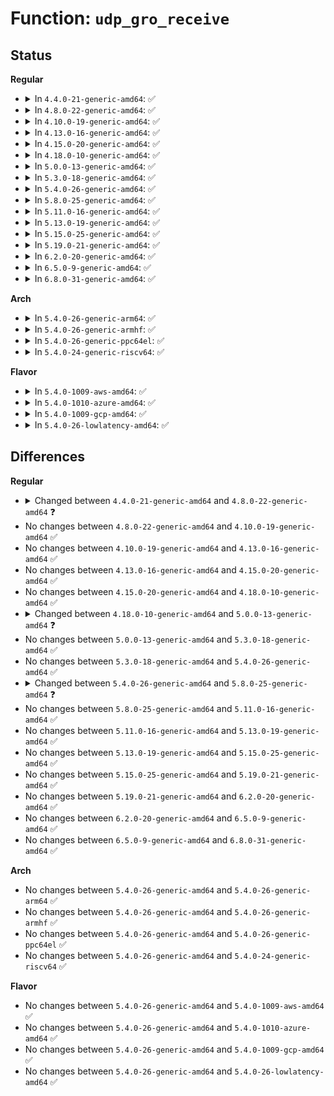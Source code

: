 # Function: <code>udp_gro_receive</code>

## Status
<b>Regular</b>
<ul>
<li>
<details>
<summary>In <code>4.4.0-21-generic-amd64</code>: ✅</summary>

```c
struct sk_buff * * udp_gro_receive(struct sk_buff * * head, struct sk_buff * skb, struct udphdr * uh)
```

```json
{
  "name": "udp_gro_receive",
  "collision_type": "Unique Global",
  "inline_type": "No",
  "funcs": [
    {
      "addr": 18446744071586755680,
      "name": "udp_gro_receive",
      "external": true,
      "loc": "net/ipv4/udp_offload.c:293",
      "file": "net/ipv4/udp_offload.c",
      "inline": "seen, unknown",
      "caller_inline": [],
      "caller_func": [
        "net/ipv4/udp_offload.c:udp4_gro_receive",
        "net/ipv6/udp_offload.c:udp6_gro_receive"
      ]
    }
  ],
  "symbols": [
    {
      "addr": 18446744071586755680,
      "name": "udp_gro_receive",
      "section": ".text",
      "bind": "STB_GLOBAL",
      "size": 290
    }
  ]
}
```
</details>
</li>
<li>
<details>
<summary>In <code>4.8.0-22-generic-amd64</code>: ✅</summary>

```c
struct sk_buff * * udp_gro_receive(struct sk_buff * * head, struct sk_buff * skb, struct udphdr * uh, udp_lookup_t lookup)
```

```json
{
  "name": "udp_gro_receive",
  "collision_type": "Unique Global",
  "inline_type": "No",
  "funcs": [
    {
      "addr": 18446744071587202272,
      "name": "udp_gro_receive",
      "external": true,
      "loc": "net/ipv4/udp_offload.c:250",
      "file": "net/ipv4/udp_offload.c",
      "inline": "seen, unknown",
      "caller_inline": [],
      "caller_func": [
        "net/ipv4/udp_offload.c:udp4_gro_receive",
        "net/ipv6/udp_offload.c:udp6_gro_receive"
      ]
    }
  ],
  "symbols": [
    {
      "addr": 18446744071587202272,
      "name": "udp_gro_receive",
      "section": ".text",
      "bind": "STB_GLOBAL",
      "size": 323
    }
  ]
}
```
</details>
</li>
<li>
<details>
<summary>In <code>4.10.0-19-generic-amd64</code>: ✅</summary>

```c
struct sk_buff * * udp_gro_receive(struct sk_buff * * head, struct sk_buff * skb, struct udphdr * uh, udp_lookup_t lookup)
```

```json
{
  "name": "udp_gro_receive",
  "collision_type": "Unique Global",
  "inline_type": "No",
  "funcs": [
    {
      "addr": 18446744071587402640,
      "name": "udp_gro_receive",
      "external": true,
      "loc": "net/ipv4/udp_offload.c:252",
      "file": "net/ipv4/udp_offload.c",
      "inline": "seen, unknown",
      "caller_inline": [],
      "caller_func": [
        "net/ipv4/udp_offload.c:udp4_gro_receive",
        "net/ipv6/udp_offload.c:udp6_gro_receive"
      ]
    }
  ],
  "symbols": [
    {
      "addr": 18446744071587402640,
      "name": "udp_gro_receive",
      "section": ".text",
      "bind": "STB_GLOBAL",
      "size": 336
    }
  ]
}
```
</details>
</li>
<li>
<details>
<summary>In <code>4.13.0-16-generic-amd64</code>: ✅</summary>

```c
struct sk_buff * * udp_gro_receive(struct sk_buff * * head, struct sk_buff * skb, struct udphdr * uh, udp_lookup_t lookup)
```

```json
{
  "name": "udp_gro_receive",
  "collision_type": "Unique Global",
  "inline_type": "No",
  "funcs": [
    {
      "addr": 18446744071587539792,
      "name": "udp_gro_receive",
      "external": true,
      "loc": "net/ipv4/udp_offload.c:255",
      "file": "net/ipv4/udp_offload.c",
      "inline": "seen, unknown",
      "caller_inline": [],
      "caller_func": [
        "net/ipv4/udp_offload.c:udp4_gro_receive",
        "net/ipv6/udp_offload.c:udp6_gro_receive"
      ]
    }
  ],
  "symbols": [
    {
      "addr": 18446744071587539792,
      "name": "udp_gro_receive",
      "section": ".text",
      "bind": "STB_GLOBAL",
      "size": 324
    }
  ]
}
```
</details>
</li>
<li>
<details>
<summary>In <code>4.15.0-20-generic-amd64</code>: ✅</summary>

```c
struct sk_buff * * udp_gro_receive(struct sk_buff * * head, struct sk_buff * skb, struct udphdr * uh, udp_lookup_t lookup)
```

```json
{
  "name": "udp_gro_receive",
  "collision_type": "Unique Global",
  "inline_type": "No",
  "funcs": [
    {
      "addr": 18446744071588063216,
      "name": "udp_gro_receive",
      "external": true,
      "loc": "net/ipv4/udp_offload.c:247",
      "file": "net/ipv4/udp_offload.c",
      "inline": "seen, unknown",
      "caller_inline": [],
      "caller_func": [
        "net/ipv4/udp_offload.c:udp4_gro_receive",
        "net/ipv6/udp_offload.c:udp6_gro_receive"
      ]
    }
  ],
  "symbols": [
    {
      "addr": 18446744071588063216,
      "name": "udp_gro_receive",
      "section": ".text",
      "bind": "STB_GLOBAL",
      "size": 329
    }
  ]
}
```
</details>
</li>
<li>
<details>
<summary>In <code>4.18.0-10-generic-amd64</code>: ✅</summary>

```c
struct sk_buff * * udp_gro_receive(struct sk_buff * * head, struct sk_buff * skb, struct udphdr * uh, udp_lookup_t lookup)
```

```json
{
  "name": "udp_gro_receive",
  "collision_type": "Unique Global",
  "inline_type": "No",
  "funcs": [
    {
      "addr": 18446744071588414304,
      "name": "udp_gro_receive",
      "external": true,
      "loc": "net/ipv4/udp_offload.c:346",
      "file": "net/ipv4/udp_offload.c",
      "inline": "seen, unknown",
      "caller_inline": [],
      "caller_func": [
        "net/ipv4/udp_offload.c:udp4_gro_receive",
        "net/ipv6/udp_offload.c:udp6_gro_receive"
      ]
    }
  ],
  "symbols": [
    {
      "addr": 18446744071588414304,
      "name": "udp_gro_receive",
      "section": ".text",
      "bind": "STB_GLOBAL",
      "size": 337
    }
  ]
}
```
</details>
</li>
<li>
<details>
<summary>In <code>5.0.0-13-generic-amd64</code>: ✅</summary>

```c
struct sk_buff * udp_gro_receive(struct list_head * head, struct sk_buff * skb, struct udphdr * uh, udp_lookup_t lookup)
```

```json
{
  "name": "udp_gro_receive",
  "collision_type": "Unique Global",
  "inline_type": "No",
  "funcs": [
    {
      "addr": 18446744071588606032,
      "name": "udp_gro_receive",
      "external": true,
      "loc": "net/ipv4/udp_offload.c:397",
      "file": "net/ipv4/udp_offload.c",
      "inline": "seen, unknown",
      "caller_inline": [],
      "caller_func": [
        "net/ipv4/udp_offload.c:udp4_gro_receive",
        "net/ipv6/udp_offload.c:udp6_gro_receive"
      ]
    }
  ],
  "symbols": [
    {
      "addr": 18446744071588606032,
      "name": "udp_gro_receive",
      "section": ".text",
      "bind": "STB_GLOBAL",
      "size": 676
    }
  ]
}
```
</details>
</li>
<li>
<details>
<summary>In <code>5.3.0-18-generic-amd64</code>: ✅</summary>

```c
struct sk_buff * udp_gro_receive(struct list_head * head, struct sk_buff * skb, struct udphdr * uh, udp_lookup_t lookup)
```

```json
{
  "name": "udp_gro_receive",
  "collision_type": "Unique Global",
  "inline_type": "No",
  "funcs": [
    {
      "addr": 18446744071589017664,
      "name": "udp_gro_receive",
      "external": true,
      "loc": "net/ipv4/udp_offload.c:406",
      "file": "net/ipv4/udp_offload.c",
      "inline": "seen, unknown",
      "caller_inline": [],
      "caller_func": [
        "net/ipv4/udp_offload.c:udp4_gro_receive",
        "net/ipv6/udp_offload.c:udp6_gro_receive"
      ]
    }
  ],
  "symbols": [
    {
      "addr": 18446744071589017664,
      "name": "udp_gro_receive",
      "section": ".text",
      "bind": "STB_GLOBAL",
      "size": 767
    }
  ]
}
```
</details>
</li>
<li>
<details>
<summary>In <code>5.4.0-26-generic-amd64</code>: ✅</summary>

```c
struct sk_buff * udp_gro_receive(struct list_head * head, struct sk_buff * skb, struct udphdr * uh, udp_lookup_t lookup)
```

```json
{
  "name": "udp_gro_receive",
  "collision_type": "Unique Global",
  "inline_type": "No",
  "funcs": [
    {
      "addr": 18446744071589242224,
      "name": "udp_gro_receive",
      "external": true,
      "loc": "net/ipv4/udp_offload.c:406",
      "file": "net/ipv4/udp_offload.c",
      "inline": "seen, unknown",
      "caller_inline": [],
      "caller_func": [
        "net/ipv4/udp_offload.c:udp4_gro_receive",
        "net/ipv6/udp_offload.c:udp6_gro_receive"
      ]
    }
  ],
  "symbols": [
    {
      "addr": 18446744071589242224,
      "name": "udp_gro_receive",
      "section": ".text",
      "bind": "STB_GLOBAL",
      "size": 767
    }
  ]
}
```
</details>
</li>
<li>
<details>
<summary>In <code>5.8.0-25-generic-amd64</code>: ✅</summary>

```c
struct sk_buff * udp_gro_receive(struct list_head * head, struct sk_buff * skb, struct udphdr * uh, struct sock * sk)
```

```json
{
  "name": "udp_gro_receive",
  "collision_type": "Unique Global",
  "inline_type": "No",
  "funcs": [
    {
      "addr": 18446744071590216400,
      "name": "udp_gro_receive",
      "external": true,
      "loc": "net/ipv4/udp_offload.c:447",
      "file": "net/ipv4/udp_offload.c",
      "inline": "seen, unknown",
      "caller_inline": [],
      "caller_func": [
        "net/ipv4/udp_offload.c:udp4_gro_receive",
        "net/ipv6/udp_offload.c:udp6_gro_receive"
      ]
    }
  ],
  "symbols": [
    {
      "addr": 18446744071590216400,
      "name": "udp_gro_receive",
      "section": ".text",
      "bind": "STB_GLOBAL",
      "size": 511
    }
  ]
}
```
</details>
</li>
<li>
<details>
<summary>In <code>5.11.0-16-generic-amd64</code>: ✅</summary>

```c
struct sk_buff * udp_gro_receive(struct list_head * head, struct sk_buff * skb, struct udphdr * uh, struct sock * sk)
```

```json
{
  "name": "udp_gro_receive",
  "collision_type": "Unique Global",
  "inline_type": "No",
  "funcs": [
    {
      "addr": 18446744071590270880,
      "name": "udp_gro_receive",
      "external": true,
      "loc": "net/ipv4/udp_offload.c:509",
      "file": "net/ipv4/udp_offload.c",
      "inline": "seen, unknown",
      "caller_inline": [],
      "caller_func": [
        "net/ipv4/udp_offload.c:udp4_gro_receive",
        "net/ipv6/udp_offload.c:udp6_gro_receive"
      ]
    }
  ],
  "symbols": [
    {
      "addr": 18446744071590270880,
      "name": "udp_gro_receive",
      "section": ".text",
      "bind": "STB_GLOBAL",
      "size": 517
    }
  ]
}
```
</details>
</li>
<li>
<details>
<summary>In <code>5.13.0-19-generic-amd64</code>: ✅</summary>

```c
struct sk_buff * udp_gro_receive(struct list_head * head, struct sk_buff * skb, struct udphdr * uh, struct sock * sk)
```

```json
{
  "name": "udp_gro_receive",
  "collision_type": "Unique Global",
  "inline_type": "No",
  "funcs": [
    {
      "addr": 18446744071590185600,
      "name": "udp_gro_receive",
      "external": true,
      "loc": "net/ipv4/udp_offload.c:509",
      "file": "net/ipv4/udp_offload.c",
      "inline": "seen, unknown",
      "caller_inline": [],
      "caller_func": [
        "net/ipv4/udp_offload.c:udp4_gro_receive",
        "net/ipv6/udp_offload.c:udp6_gro_receive"
      ]
    }
  ],
  "symbols": [
    {
      "addr": 18446744071590185600,
      "name": "udp_gro_receive",
      "section": ".text",
      "bind": "STB_GLOBAL",
      "size": 542
    }
  ]
}
```
</details>
</li>
<li>
<details>
<summary>In <code>5.15.0-25-generic-amd64</code>: ✅</summary>

```c
struct sk_buff * udp_gro_receive(struct list_head * head, struct sk_buff * skb, struct udphdr * uh, struct sock * sk)
```

```json
{
  "name": "udp_gro_receive",
  "collision_type": "Unique Global",
  "inline_type": "No",
  "funcs": [
    {
      "addr": 18446744071590966432,
      "name": "udp_gro_receive",
      "external": true,
      "loc": "net/ipv4/udp_offload.c:509",
      "file": "net/ipv4/udp_offload.c",
      "inline": "seen, unknown",
      "caller_inline": [],
      "caller_func": [
        "net/ipv4/udp_offload.c:udp4_gro_receive",
        "net/ipv6/udp_offload.c:udp6_gro_receive"
      ]
    }
  ],
  "symbols": [
    {
      "addr": 18446744071590966432,
      "name": "udp_gro_receive",
      "section": ".text",
      "bind": "STB_GLOBAL",
      "size": 542
    }
  ]
}
```
</details>
</li>
<li>
<details>
<summary>In <code>5.19.0-21-generic-amd64</code>: ✅</summary>

```c
struct sk_buff * udp_gro_receive(struct list_head * head, struct sk_buff * skb, struct udphdr * uh, struct sock * sk)
```

```json
{
  "name": "udp_gro_receive",
  "collision_type": "Unique Global",
  "inline_type": "No",
  "funcs": [
    {
      "addr": 18446744071592609712,
      "name": "udp_gro_receive",
      "external": true,
      "loc": "net/ipv4/udp_offload.c:537",
      "file": "net/ipv4/udp_offload.c",
      "inline": "seen, unknown",
      "caller_inline": [],
      "caller_func": [
        "net/ipv4/udp_offload.c:udp4_gro_receive",
        "net/ipv6/udp_offload.c:udp6_gro_receive"
      ]
    }
  ],
  "symbols": [
    {
      "addr": 18446744071592609712,
      "name": "udp_gro_receive",
      "section": ".text",
      "bind": "STB_GLOBAL",
      "size": 532
    }
  ]
}
```
</details>
</li>
<li>
<details>
<summary>In <code>6.2.0-20-generic-amd64</code>: ✅</summary>

```c
struct sk_buff * udp_gro_receive(struct list_head * head, struct sk_buff * skb, struct udphdr * uh, struct sock * sk)
```

```json
{
  "name": "udp_gro_receive",
  "collision_type": "Unique Global",
  "inline_type": "No",
  "funcs": [
    {
      "addr": 18446744071594474000,
      "name": "udp_gro_receive",
      "external": true,
      "loc": "net/ipv4/udp_offload.c:538",
      "file": "net/ipv4/udp_offload.c",
      "inline": "seen, unknown",
      "caller_inline": [],
      "caller_func": [
        "net/ipv4/udp_offload.c:udp4_gro_receive",
        "net/ipv6/udp_offload.c:udp6_gro_receive"
      ]
    }
  ],
  "symbols": [
    {
      "addr": 18446744071594474000,
      "name": "udp_gro_receive",
      "section": ".text",
      "bind": "STB_GLOBAL",
      "size": 532
    }
  ]
}
```
</details>
</li>
<li>
<details>
<summary>In <code>6.5.0-9-generic-amd64</code>: ✅</summary>

```c
struct sk_buff * udp_gro_receive(struct list_head * head, struct sk_buff * skb, struct udphdr * uh, struct sock * sk)
```

```json
{
  "name": "udp_gro_receive",
  "collision_type": "Unique Global",
  "inline_type": "No",
  "funcs": [
    {
      "addr": 18446744071594865296,
      "name": "udp_gro_receive",
      "external": true,
      "loc": "net/ipv4/udp_offload.c:545",
      "file": "net/ipv4/udp_offload.c",
      "inline": "seen, unknown",
      "caller_inline": [],
      "caller_func": [
        "net/ipv4/udp_offload.c:udp4_gro_receive",
        "net/ipv6/udp_offload.c:udp6_gro_receive"
      ]
    }
  ],
  "symbols": [
    {
      "addr": 18446744071594865296,
      "name": "udp_gro_receive",
      "section": ".text",
      "bind": "STB_GLOBAL",
      "size": 525
    }
  ]
}
```
</details>
</li>
<li>
<details>
<summary>In <code>6.8.0-31-generic-amd64</code>: ✅</summary>

```c
struct sk_buff * udp_gro_receive(struct list_head * head, struct sk_buff * skb, struct udphdr * uh, struct sock * sk)
```

```json
{
  "name": "udp_gro_receive",
  "collision_type": "Unique Global",
  "inline_type": "No",
  "funcs": [
    {
      "addr": 18446744071595676624,
      "name": "udp_gro_receive",
      "external": true,
      "loc": "net/ipv4/udp_offload.c:545",
      "file": "net/ipv4/udp_offload.c",
      "inline": "seen, unknown",
      "caller_inline": [],
      "caller_func": [
        "net/ipv4/udp_offload.c:udp4_gro_receive",
        "net/ipv6/udp_offload.c:udp6_gro_receive"
      ]
    }
  ],
  "symbols": [
    {
      "addr": 18446744071595676624,
      "name": "udp_gro_receive",
      "section": ".text",
      "bind": "STB_GLOBAL",
      "size": 518
    }
  ]
}
```
</details>
</li>
</ul>
<b>Arch</b>
<ul>
<li>
<details>
<summary>In <code>5.4.0-26-generic-arm64</code>: ✅</summary>

```c
struct sk_buff * udp_gro_receive(struct list_head * head, struct sk_buff * skb, struct udphdr * uh, udp_lookup_t lookup)
```

```json
{
  "name": "udp_gro_receive",
  "collision_type": "Unique Global",
  "inline_type": "No",
  "funcs": [
    {
      "addr": 18446603336502870312,
      "name": "udp_gro_receive",
      "external": true,
      "loc": "net/ipv4/udp_offload.c:406",
      "file": "net/ipv4/udp_offload.c",
      "inline": "seen, unknown",
      "caller_inline": [],
      "caller_func": [
        "net/ipv4/udp_offload.c:udp4_gro_receive",
        "net/ipv6/udp_offload.c:udp6_gro_receive"
      ]
    }
  ],
  "symbols": [
    {
      "addr": 18446603336502870312,
      "name": "udp_gro_receive",
      "section": ".text",
      "bind": "STB_GLOBAL",
      "size": 840
    }
  ]
}
```
</details>
</li>
<li>
<details>
<summary>In <code>5.4.0-26-generic-armhf</code>: ✅</summary>

```c
struct sk_buff * udp_gro_receive(struct list_head * head, struct sk_buff * skb, struct udphdr * uh, udp_lookup_t lookup)
```

```json
{
  "name": "udp_gro_receive",
  "collision_type": "Unique Global",
  "inline_type": "No",
  "funcs": [
    {
      "addr": 3235565688,
      "name": "udp_gro_receive",
      "external": true,
      "loc": "net/ipv4/udp_offload.c:406",
      "file": "net/ipv4/udp_offload.c",
      "inline": "seen, unknown",
      "caller_inline": [],
      "caller_func": [
        "net/ipv4/udp_offload.c:udp4_gro_receive",
        "net/ipv6/udp_offload.c:udp6_gro_receive"
      ]
    }
  ],
  "symbols": [
    {
      "addr": 3235565688,
      "name": "udp_gro_receive",
      "section": ".text",
      "bind": "STB_GLOBAL",
      "size": 800
    }
  ]
}
```
</details>
</li>
<li>
<details>
<summary>In <code>5.4.0-26-generic-ppc64el</code>: ✅</summary>

```c
struct sk_buff * udp_gro_receive(struct list_head * head, struct sk_buff * skb, struct udphdr * uh, udp_lookup_t lookup)
```

```json
{
  "name": "udp_gro_receive",
  "collision_type": "Unique Global",
  "inline_type": "No",
  "funcs": [
    {
      "addr": 13835058055296530720,
      "name": "udp_gro_receive",
      "external": true,
      "loc": "net/ipv4/udp_offload.c:406",
      "file": "net/ipv4/udp_offload.c",
      "inline": "seen, unknown",
      "caller_inline": [],
      "caller_func": [
        "net/ipv4/udp_offload.c:udp4_gro_receive",
        "net/ipv6/udp_offload.c:udp6_gro_receive"
      ]
    }
  ],
  "symbols": [
    {
      "addr": 13835058055296530720,
      "name": "udp_gro_receive",
      "section": ".text",
      "bind": "STB_GLOBAL",
      "size": 1032
    }
  ]
}
```
</details>
</li>
<li>
<details>
<summary>In <code>5.4.0-24-generic-riscv64</code>: ✅</summary>

```c
struct sk_buff * udp_gro_receive(struct list_head * head, struct sk_buff * skb, struct udphdr * uh, udp_lookup_t lookup)
```

```json
{
  "name": "udp_gro_receive",
  "collision_type": "Unique Global",
  "inline_type": "No",
  "funcs": [
    {
      "addr": 18446743936278972534,
      "name": "udp_gro_receive",
      "external": true,
      "loc": "net/ipv4/udp_offload.c:406",
      "file": "net/ipv4/udp_offload.c",
      "inline": "seen, unknown",
      "caller_inline": [],
      "caller_func": [
        "net/ipv4/udp_offload.c:udp4_gro_receive",
        "net/ipv6/udp_offload.c:udp6_gro_receive"
      ]
    }
  ],
  "symbols": [
    {
      "addr": 18446743936278972534,
      "name": "udp_gro_receive",
      "section": ".text",
      "bind": "STB_GLOBAL",
      "size": 664
    }
  ]
}
```
</details>
</li>
</ul>
<b>Flavor</b>
<ul>
<li>
<details>
<summary>In <code>5.4.0-1009-aws-amd64</code>: ✅</summary>

```c
struct sk_buff * udp_gro_receive(struct list_head * head, struct sk_buff * skb, struct udphdr * uh, udp_lookup_t lookup)
```

```json
{
  "name": "udp_gro_receive",
  "collision_type": "Unique Global",
  "inline_type": "No",
  "funcs": [
    {
      "addr": 18446744071588848608,
      "name": "udp_gro_receive",
      "external": true,
      "loc": "net/ipv4/udp_offload.c:406",
      "file": "net/ipv4/udp_offload.c",
      "inline": "seen, unknown",
      "caller_inline": [],
      "caller_func": [
        "net/ipv4/udp_offload.c:udp4_gro_receive",
        "net/ipv6/udp_offload.c:udp6_gro_receive"
      ]
    }
  ],
  "symbols": [
    {
      "addr": 18446744071588848608,
      "name": "udp_gro_receive",
      "section": ".text",
      "bind": "STB_GLOBAL",
      "size": 767
    }
  ]
}
```
</details>
</li>
<li>
<details>
<summary>In <code>5.4.0-1010-azure-amd64</code>: ✅</summary>

```c
struct sk_buff * udp_gro_receive(struct list_head * head, struct sk_buff * skb, struct udphdr * uh, udp_lookup_t lookup)
```

```json
{
  "name": "udp_gro_receive",
  "collision_type": "Unique Global",
  "inline_type": "No",
  "funcs": [
    {
      "addr": 18446744071588560544,
      "name": "udp_gro_receive",
      "external": true,
      "loc": "net/ipv4/udp_offload.c:406",
      "file": "net/ipv4/udp_offload.c",
      "inline": "seen, unknown",
      "caller_inline": [],
      "caller_func": [
        "net/ipv4/udp_offload.c:udp4_gro_receive",
        "net/ipv6/udp_offload.c:udp6_gro_receive"
      ]
    }
  ],
  "symbols": [
    {
      "addr": 18446744071588560544,
      "name": "udp_gro_receive",
      "section": ".text",
      "bind": "STB_GLOBAL",
      "size": 767
    }
  ]
}
```
</details>
</li>
<li>
<details>
<summary>In <code>5.4.0-1009-gcp-amd64</code>: ✅</summary>

```c
struct sk_buff * udp_gro_receive(struct list_head * head, struct sk_buff * skb, struct udphdr * uh, udp_lookup_t lookup)
```

```json
{
  "name": "udp_gro_receive",
  "collision_type": "Unique Global",
  "inline_type": "No",
  "funcs": [
    {
      "addr": 18446744071589284784,
      "name": "udp_gro_receive",
      "external": true,
      "loc": "net/ipv4/udp_offload.c:406",
      "file": "net/ipv4/udp_offload.c",
      "inline": "seen, unknown",
      "caller_inline": [],
      "caller_func": [
        "net/ipv4/udp_offload.c:udp4_gro_receive",
        "net/ipv6/udp_offload.c:udp6_gro_receive"
      ]
    }
  ],
  "symbols": [
    {
      "addr": 18446744071589284784,
      "name": "udp_gro_receive",
      "section": ".text",
      "bind": "STB_GLOBAL",
      "size": 767
    }
  ]
}
```
</details>
</li>
<li>
<details>
<summary>In <code>5.4.0-26-lowlatency-amd64</code>: ✅</summary>

```c
struct sk_buff * udp_gro_receive(struct list_head * head, struct sk_buff * skb, struct udphdr * uh, udp_lookup_t lookup)
```

```json
{
  "name": "udp_gro_receive",
  "collision_type": "Unique Global",
  "inline_type": "No",
  "funcs": [
    {
      "addr": 18446744071589326208,
      "name": "udp_gro_receive",
      "external": true,
      "loc": "net/ipv4/udp_offload.c:406",
      "file": "net/ipv4/udp_offload.c",
      "inline": "seen, unknown",
      "caller_inline": [],
      "caller_func": [
        "net/ipv4/udp_offload.c:udp4_gro_receive",
        "net/ipv6/udp_offload.c:udp6_gro_receive"
      ]
    }
  ],
  "symbols": [
    {
      "addr": 18446744071589326208,
      "name": "udp_gro_receive",
      "section": ".text",
      "bind": "STB_GLOBAL",
      "size": 785
    }
  ]
}
```
</details>
</li>
</ul>

## Differences
<b>Regular</b>
<ul>
<li>
<details>
<summary>Changed between <code>4.4.0-21-generic-amd64</code> and <code>4.8.0-22-generic-amd64</code> ❓</summary>
<ul>
<li>
<b>Param added. </b>
<code>udp_lookup_t lookup</code>
</li>
</ul>
</details>
</li>
<li>
No changes between <code>4.8.0-22-generic-amd64</code> and <code>4.10.0-19-generic-amd64</code> ✅
</li>
<li>
No changes between <code>4.10.0-19-generic-amd64</code> and <code>4.13.0-16-generic-amd64</code> ✅
</li>
<li>
No changes between <code>4.13.0-16-generic-amd64</code> and <code>4.15.0-20-generic-amd64</code> ✅
</li>
<li>
No changes between <code>4.15.0-20-generic-amd64</code> and <code>4.18.0-10-generic-amd64</code> ✅
</li>
<li>
<details>
<summary>Changed between <code>4.18.0-10-generic-amd64</code> and <code>5.0.0-13-generic-amd64</code> ❓</summary>
<ul>
<li>
<b>Param type changed. </b>
<code>struct sk_buff * * head</code> ➡️ <code>struct list_head * head</code>
</li>
<li>
<b>Return type changed. </b>
<code>struct sk_buff * *</code> ➡️ <code>struct sk_buff *</code>
</li>
</ul>
</details>
</li>
<li>
No changes between <code>5.0.0-13-generic-amd64</code> and <code>5.3.0-18-generic-amd64</code> ✅
</li>
<li>
No changes between <code>5.3.0-18-generic-amd64</code> and <code>5.4.0-26-generic-amd64</code> ✅
</li>
<li>
<details>
<summary>Changed between <code>5.4.0-26-generic-amd64</code> and <code>5.8.0-25-generic-amd64</code> ❓</summary>
<ul>
<li>
<b>Param added. </b>
<code>struct sock * sk</code>
</li>
<li>
<b>Param removed. </b>
<code>udp_lookup_t lookup</code>
</li>
</ul>
</details>
</li>
<li>
No changes between <code>5.8.0-25-generic-amd64</code> and <code>5.11.0-16-generic-amd64</code> ✅
</li>
<li>
No changes between <code>5.11.0-16-generic-amd64</code> and <code>5.13.0-19-generic-amd64</code> ✅
</li>
<li>
No changes between <code>5.13.0-19-generic-amd64</code> and <code>5.15.0-25-generic-amd64</code> ✅
</li>
<li>
No changes between <code>5.15.0-25-generic-amd64</code> and <code>5.19.0-21-generic-amd64</code> ✅
</li>
<li>
No changes between <code>5.19.0-21-generic-amd64</code> and <code>6.2.0-20-generic-amd64</code> ✅
</li>
<li>
No changes between <code>6.2.0-20-generic-amd64</code> and <code>6.5.0-9-generic-amd64</code> ✅
</li>
<li>
No changes between <code>6.5.0-9-generic-amd64</code> and <code>6.8.0-31-generic-amd64</code> ✅
</li>
</ul>
<b>Arch</b>
<ul>
<li>
No changes between <code>5.4.0-26-generic-amd64</code> and <code>5.4.0-26-generic-arm64</code> ✅
</li>
<li>
No changes between <code>5.4.0-26-generic-amd64</code> and <code>5.4.0-26-generic-armhf</code> ✅
</li>
<li>
No changes between <code>5.4.0-26-generic-amd64</code> and <code>5.4.0-26-generic-ppc64el</code> ✅
</li>
<li>
No changes between <code>5.4.0-26-generic-amd64</code> and <code>5.4.0-24-generic-riscv64</code> ✅
</li>
</ul>
<b>Flavor</b>
<ul>
<li>
No changes between <code>5.4.0-26-generic-amd64</code> and <code>5.4.0-1009-aws-amd64</code> ✅
</li>
<li>
No changes between <code>5.4.0-26-generic-amd64</code> and <code>5.4.0-1010-azure-amd64</code> ✅
</li>
<li>
No changes between <code>5.4.0-26-generic-amd64</code> and <code>5.4.0-1009-gcp-amd64</code> ✅
</li>
<li>
No changes between <code>5.4.0-26-generic-amd64</code> and <code>5.4.0-26-lowlatency-amd64</code> ✅
</li>
</ul>
